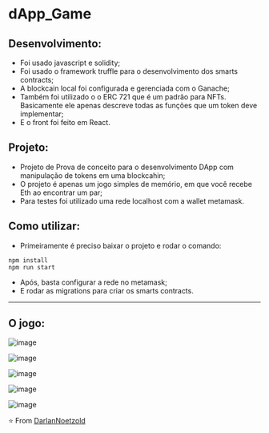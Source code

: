 # dApp_Game

## Desenvolvimento:
* Foi usado javascript e solidity;
* Foi usado o framework truffle para o desenvolvimento dos smarts contracts;
* A blockcain local foi configurada e gerenciada com o Ganache;
* Também foi utilizado o o ERC 721 que é um padrão para NFTs. Basicamente ele apenas descreve todas as funções que um token deve implementar;
* E o front foi feito em React.

## Projeto:
* Projeto de Prova de conceito para o desenvolvimento DApp com manipulação de tokens em uma blockcahin;
* O projeto é apenas um jogo simples de memório, em que você recebe Eth ao encontrar um par;
* Para testes foi utilizado uma rede localhost com a wallet metamask.

## Como utilizar:
* Primeiramente é preciso baixar o projeto e rodar o comando:
```
npm install
npm run start
```
* Após, basta configurar a rede no metamask;
* E rodar as migrations para criar os smarts contracts.

---

## O jogo:



![image](https://user-images.githubusercontent.com/41628589/191006980-1ac96599-ac10-4f72-b474-0a84bbdf4989.png)

![image](https://user-images.githubusercontent.com/41628589/191007032-0aa3c809-708b-4c8d-bcc6-76d9b2b407e9.png)

![image](https://user-images.githubusercontent.com/41628589/191006757-346ed243-f23c-4c7b-95ca-589c059d7953.png)

![image](https://user-images.githubusercontent.com/41628589/191007117-3b1ebb68-67f6-4faa-8ffb-1d4d554ea36b.png)

![image](https://user-images.githubusercontent.com/41628589/191007140-bd6023a1-efeb-4bd1-8cc2-118f19ade64e.png)


⭐️ From [DarlanNoetzold](https://github.com/DarlanNoetzold)

